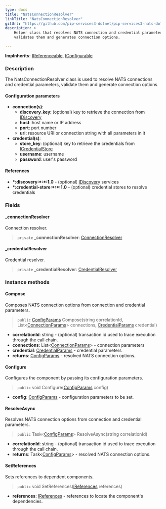 ```yaml
---
type: docs
title: "NatsConnectionResolver"
linkTitle: "NatsConnectionResolver"
gitUrl: "https://github.com/pip-services3-dotnet/pip-services3-nats-dotnet"
description: >
    Helper class that resolves NATS connection and credential parameters, 
    validates them and generates connection options.

---
```


**ImpInherits:** [IReferenceable](../../../commons/refer/ireferenceable), [IConfigurable](../../../commons/config/iconfigurable)

### Description

The NatsConnectionResolver class is used to resolve NATS connections and credential parameters, validate them and generate connection options.

#### Configuration parameters

- **connection(s)**:
    - **discovery_key**: (optional) key to retrieve the connection from [IDiscovery](../../../components/connect/idiscovery)
    - **host**: host name or IP address
    - **port**: port number
    - **uri**: resource URI or connection string with all parameters in it
- **credential(s)**:
    - **store_key**: (optional) key to retrieve the credentials from [ICredentialStore](../../../components/auth/icredential_store)
    - **username**: username
    - **password**: user's password

#### References

- **\*:discovery:\*:\*:1.0** - (optional) [IDiscovery](../../../components/connect/idiscovery) services
- **\*:credential-store:\*:\*:1.0** - (optional) credential stores to resolve credentials



### Fields

<span class="hide-title-link">

#### _connectionResolver
Connection resolver.
> `private` **_connectionResolver**: [ConnectionResolver](../../../components/connect/connection_resolver)

#### _credentialResolver
Credential resolver.
> `private` **_credentialResolver**: [CredentialResolver](../../../components/auth/credential_resolver)

</span>


### Instance methods

#### Compose
Composes NATS connection options from connection and credential parameters.

> `public` [ConfigParams](../../../commons/config/config_params) Compose(string correlationId, List<[ConnectionParams](../../../components/connect/connection_params)> connections, [CredentialParams](../../../components/auth/credential_params) credential)

- **correlationId**: string - (optional) transaction id used to trace execution through the call chain.
- **connections**: List<[ConnectionParams](../../../components/connect/connection_params)> - connection parameters
- **credential**: [CredentialParams](../../../components/auth/credential_params) - credential parameters
- **returns**: [ConfigParams](../../../commons/config/config_params) - resolved NATS connection options.


#### Configure
Configures the component by passing its configuration parameters.

> `public` void Configure([ConfigParams](../../../commons/config/config_params) config)

- **config**: [ConfigParams](../../../commons/config/config_params) - configuration parameters to be set.


#### ResolveAsync
Resolves NATS connection options from connection and credential parameters.

> `public` Task<[ConfigParams](../../../commons/config/config_params)> ResolveAsync(string correlationId)

- **correlationId**: string - (optional) transaction id used to trace execution through the call chain.
- **returns**: Task<[ConfigParams](../../../commons/config/config_params)> - resolved NATS connection options.


#### SetReferences
Sets references to dependent components.

> `public` void SetReferences([IReferences](../../../commons/refer/ireferences) references)

- **references**: [IReferences](../../../commons/refer/ireferences) - references to locate the component's dependencies.
